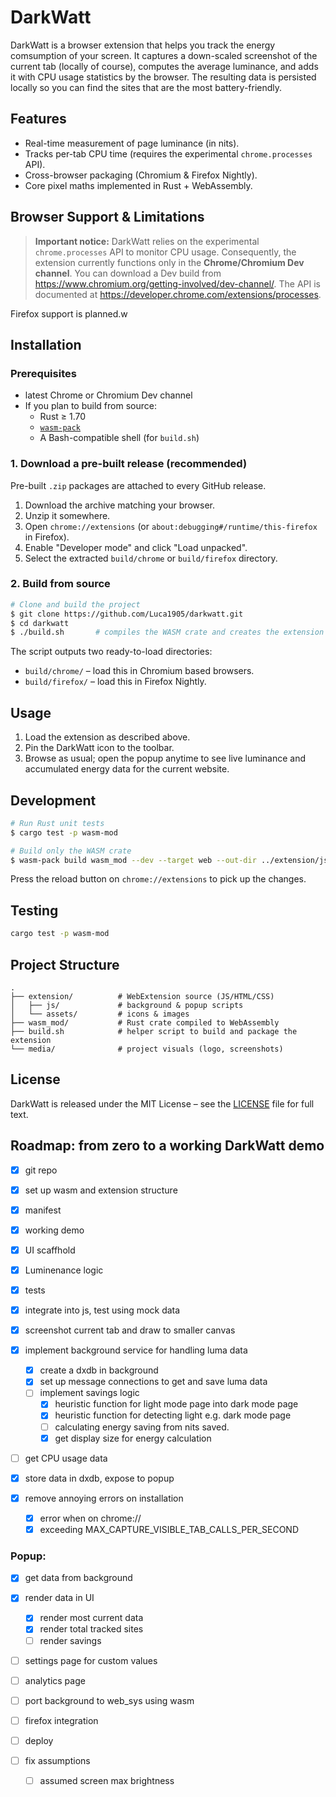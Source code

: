 # DarkWatt

DarkWatt is a browser extension that helps you track the energy comsumption of your screen. It captures a down-scaled screenshot of the current tab (locally of course), computes the average luminance, and adds it with CPU usage statistics by the browser. The resulting data is persisted locally so you can find the sites that are the most battery-friendly.

## Features

* Real-time measurement of page luminance (in nits).
* Tracks per-tab CPU time (requires the experimental `chrome.processes` API).
* Cross-browser packaging (Chromium & Firefox Nightly).
* Core pixel maths implemented in Rust + WebAssembly.

## Browser Support & Limitations

> **Important notice:** DarkWatt relies on the experimental `chrome.processes` API to monitor CPU usage. Consequently, the extension currently functions only in the **Chrome/Chromium Dev channel**. You can download a Dev build from <https://www.chromium.org/getting-involved/dev-channel/>. The API is documented at <https://developer.chrome.com/extensions/processes>.

Firefox support is planned.w

## Installation

### Prerequisites

* latest Chrome or Chromium Dev channel
* If you plan to build from source:
  * Rust ≥ 1.70
  * [`wasm-pack`](https://rustwasm.github.io/wasm-pack/)
  * A Bash-compatible shell (for `build.sh`)

### 1. Download a pre-built release (recommended)

Pre-built `.zip` packages are attached to every GitHub release.

1. Download the archive matching your browser.
2. Unzip it somewhere.
3. Open `chrome://extensions` (or `about:debugging#/runtime/this-firefox` in Firefox).
4. Enable "Developer mode" and click "Load unpacked".
5. Select the extracted `build/chrome` or `build/firefox` directory.

### 2. Build from source

```bash
# Clone and build the project
$ git clone https://github.com/Luca1905/darkwatt.git
$ cd darkwatt
$ ./build.sh       # compiles the WASM crate and creates the extension bundles
```

The script outputs two ready-to-load directories:

* `build/chrome/` – load this in Chromium based browsers.
* `build/firefox/` – load this in Firefox Nightly.

## Usage

1. Load the extension as described above.
2. Pin the DarkWatt icon to the toolbar.
3. Browse as usual; open the popup anytime to see live luminance and accumulated energy data for the current website.

## Development

```bash
# Run Rust unit tests
$ cargo test -p wasm-mod

# Build only the WASM crate
$ wasm-pack build wasm_mod --dev --target web --out-dir ../extension/js/wasm --out-name wasm_mod
```

Press the reload button on `chrome://extensions` to pick up the changes.

## Testing
```bash
cargo test -p wasm-mod
```

## Project Structure

```
.
├── extension/          # WebExtension source (JS/HTML/CSS)
│   ├── js/             # background & popup scripts
│   └── assets/         # icons & images
├── wasm_mod/           # Rust crate compiled to WebAssembly
├── build.sh            # helper script to build and package the extension
└── media/              # project visuals (logo, screenshots)
```

## License

DarkWatt is released under the MIT License – see the [LICENSE](LICENSE) file for full text.

## Roadmap: from zero to a working DarkWatt demo

- [x] git repo
- [x] set up wasm and extension structure
- [x] manifest
- [x] working demo
  
- [x] UI scaffhold
- [x] Luminenance logic
- [x] tests
- [x] integrate into js, test using mock data

- [x] screenshot current tab and draw to smaller canvas
- [x] implement background service for handling luma data
  - [x] create a dxdb in background
  - [x] set up message connections to get and save luma data
  - [ ] implement savings logic
    - [x] heuristic function for light mode page into dark mode page
    - [x] heuristic function for detecting light e.g. dark mode page
    - [ ] calculating energy saving from nits saved.
    - [x] get display size for energy calculation
- [ ] get CPU usage data
- [x] store data in dxdb, expose to popup

- [x] remove annoying errors on installation
  - [x] error when on chrome://
  - [x] exceeding MAX_CAPTURE_VISIBLE_TAB_CALLS_PER_SECOND
### Popup:
- [x] get data from background
- [x] render data in UI
  - [x] render most current data
  - [x] render total tracked sites
  - [ ] render savings
- [ ] settings page for custom values
- [ ] analytics page

- [ ] port background to web_sys using wasm
- [ ] firefox integration
- [ ] deploy


- [ ] fix assumptions
  - [ ] assumed screen max brightness

